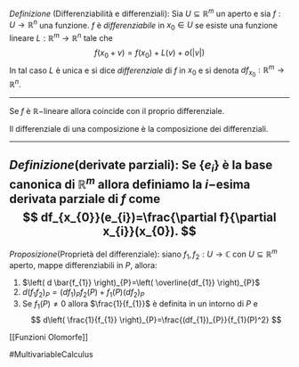 *Definizione* (Differenziabilità e differenziali): 
Sia $U\subseteq \mathbb{R}^{m}$ un aperto e sia $f:U\to \mathbb{R}^{n}$ una funzione. $f$ è *differenziabile* in $x_{0}\in U$ se esiste una funzione lineare $L:\mathbb{R}^{m}\to \mathbb{R}^{n}$ tale che $$
f(x_{0}+v)=f(x_{0})+L(v)+o(|v|)
$$
In tal caso $L$ è unica e si dice *differenziale* di $f$ in $x_{0}$ e si denota $df_{x_{0}}:\mathbb{R}^{m}\to \mathbb{R}^{n}$.

---
Se $f$ è $\mathbb{R}-$lineare allora coincide con il proprio differenziale.

Il differenziale di una composizione è la composizione dei differenziali.

---
*Definizione*(derivate parziali):
Se $\left\{ e_{i} \right\}$ è la base canonica di $\mathbb{R}^{m}$ allora definiamo la $i-$esima derivata parziale di $f$ come $$
df_{x_{0}}(e_{i})=\frac{\partial f}{\partial x_{i}}(x_{0}).
$$
---
*Proposizione*(Proprietà del differenziale):
siano $f_{1},f_{2}:U\to \mathbb{C}\text{ con }U\subseteq \mathbb{R}^{m}$ aperto, mappe differenziabili in $P$, allora:
1. $\left( d \bar{f_{1}} \right)_{P}=\left( \overline{df_{1}} \right)_{P}$
2. $d(f_{1}f_{2})_{P}=(df_{1})_{P}f_{2}(P)+f_{1}(P)(df_{2})_{P}$
3. Se $f_{1}(P)\neq 0$ allora $\frac{1}{f_{1}}$ è definita in un intorno di $P$ e $$
d\left( \frac{1}{f_{1}} \right)_{P}=\frac{(df_{1})_{P}}{f_{1}(P)^2}
$$


[[Funzioni Olomorfe]]

#MultivariableCalculus

